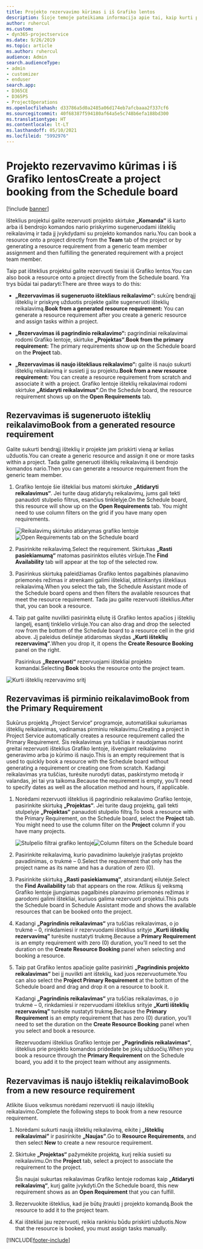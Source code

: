 ```yaml
---
title: Projekto rezervavimo kūrimas i iš Grafiko lentos
description: Šioje temoje pateikiama informacija apie tai, kaip kurti projekto rezervavimą iš grafiko lentos.
author: ruhercul
ms.custom:
- dyn365-projectservice
ms.date: 9/26/2019
ms.topic: article
ms.author: ruhercul
audience: Admin
search.audienceType:
- admin
- customizer
- enduser
search.app:
- D365CE
- D365PS
- ProjectOperations
ms.openlocfilehash: d33786a5d0a2485a06d174eb7afcbaaa2f337cf6
ms.sourcegitcommit: 40f68387f594180af64a5e5c748b6efa188bd300
ms.translationtype: HT
ms.contentlocale: lt-LT
ms.lasthandoff: 05/10/2021
ms.locfileid: "5992976"
---
```

# <a name="create-a-project-booking-from-the-schedule-board"></a><span data-ttu-id="040be-103">Projekto rezervavimo kūrimas i iš Grafiko lentos</span><span class="sxs-lookup"><span data-stu-id="040be-103">Create a project booking from the Schedule board</span></span>

[!include [banner](../includes/psa-now-project-operations.md)]

<span data-ttu-id="040be-104">Išteklius projektui galite rezervuoti projekto skirtuke **„Komanda“** iš karto arba iš bendrojo komandos nario priskyrimo sugeneruodami išteklių reikalavimą ir tada jį įvykdydami su projekto komandos nariu.</span><span class="sxs-lookup"><span data-stu-id="040be-104">You can book a resource onto a project directly from the **Team** tab of the project or by generating a resource requirement from a generic team member assignment and then fulfilling the generated requirement with a project team member.</span></span>

<span data-ttu-id="040be-105">Taip pat išteklius projektui galite rezervuoti tiesiai iš Grafiko lentos.</span><span class="sxs-lookup"><span data-stu-id="040be-105">You can also book a resource onto a project directly from the Schedule board.</span></span> <span data-ttu-id="040be-106">Yra trys būdai tai padaryti:</span><span class="sxs-lookup"><span data-stu-id="040be-106">There are three ways to do this:</span></span>

- <span data-ttu-id="040be-107">**„Rezervavimas iš sugeneruoto ištekliaus reikalavimo“:** sukūrę bendrąjį išteklių ir priskyrę užduotis projekte galite sugeneruoti išteklių reikalavimą.</span><span class="sxs-lookup"><span data-stu-id="040be-107">**Book from a generated resource requirement:** You can generate a resource requirement after you create a generic resource and assign tasks within a project.</span></span>

- <span data-ttu-id="040be-108">**„Rezervavimas iš pagrindinio reikalavimo“:** pagrindiniai reikalavimai rodomi Grafiko lentoje, skirtuke **„Projektas“**.</span><span class="sxs-lookup"><span data-stu-id="040be-108">**Book from the primary requirement:** The primary requirements show up on the Schedule board on the **Project** tab.</span></span> 

- <span data-ttu-id="040be-109">**„Rezervavimas iš naujo ištekliaus reikalavimo“:** galite iš naujo sukurti išteklių reikalavimą ir susieti jį su projektu.</span><span class="sxs-lookup"><span data-stu-id="040be-109">**Book from a new resource requirement:** You can create a resource requirement from scratch and associate it with a project.</span></span> <span data-ttu-id="040be-110">Grafiko lentoje išteklių reikalavimai rodomi skirtuke **„Atidaryti reikalavimus“**.</span><span class="sxs-lookup"><span data-stu-id="040be-110">On the Schedule board, the resource requirement shows up on the **Open Requirements** tab.</span></span>

## <a name="book-from-a-generated-resource-requirement"></a><span data-ttu-id="040be-111">Rezervavimas iš sugeneruoto išteklių reikalavimo</span><span class="sxs-lookup"><span data-stu-id="040be-111">Book from a generated resource requirement</span></span>

<span data-ttu-id="040be-112">Galite sukurti bendrąjį išteklių ir projekte jam priskirti vieną ar kelias užduotis.</span><span class="sxs-lookup"><span data-stu-id="040be-112">You can create a generic resource and assign it one or more tasks within a project.</span></span> <span data-ttu-id="040be-113">Tada galite generuoti išteklių reikalavimą iš bendrojo komandos nario.</span><span class="sxs-lookup"><span data-stu-id="040be-113">Then you can generate a resource requirement from the generic team member.</span></span> 

1.  <span data-ttu-id="040be-114">Grafiko lentoje šie ištekliai bus matomi skirtuke **„Atidaryti reikalavimus“**. Jei turite daug atidarytų reikalavimų, jums gali tekti panaudoti stulpelio filtrus, esančius tinklelyje.</span><span class="sxs-lookup"><span data-stu-id="040be-114">On the Schedule board, this resource will show up on the **Open Requirements** tab. You might need to use column filters on the grid if you have many open requirements.</span></span> 

    <span data-ttu-id="040be-115">![Reikalavimų skirtuko atidarymas grafiko lentoje](media/FAQ-Project-Booking-Schedule-Board-1.png "Rezervavimo ir užduočių lentelės ekrano nuotrauka")</span><span class="sxs-lookup"><span data-stu-id="040be-115">![Open Requirements tab on the Schedule board](media/FAQ-Project-Booking-Schedule-Board-1.png "Screenshot of bookings and assignments table")</span></span>

2. <span data-ttu-id="040be-116">Pasirinkite reikalavimą.</span><span class="sxs-lookup"><span data-stu-id="040be-116">Select the requirement.</span></span> <span data-ttu-id="040be-117">Skirtukas **„Rasti pasiekiamumą“** matomas pasirinktos eilutės viršuje.</span><span class="sxs-lookup"><span data-stu-id="040be-117">The **Find Availability** tab will appear at the top of the selected row.</span></span>
 
3. <span data-ttu-id="040be-118">Pasirinkus skirtuką paleidžiamas Grafiko lentos pagalbinės planavimo priemonės režimas ir atrenkami galimi ištekliai, atitinkantys ištekliaus reikalavimą.</span><span class="sxs-lookup"><span data-stu-id="040be-118">When you select the tab, the Schedule Assistant mode of the Schedule board opens and then filters the available resources that meet the resource requirement.</span></span> <span data-ttu-id="040be-119">Tada jau galite rezervuoti išteklius.</span><span class="sxs-lookup"><span data-stu-id="040be-119">After that, you can book a resource.</span></span>

4. <span data-ttu-id="040be-120">Taip pat galite nuvilkti pasirinktą eilutę iš Grafiko lentos apačios į išteklių langelį, esantį tinklelio viršuje.</span><span class="sxs-lookup"><span data-stu-id="040be-120">You can also drag and drop the selected row from the bottom of the Schedule board to a resource cell in the grid above.</span></span> <span data-ttu-id="040be-121">Jį paleidus dešinėje atidaromas skydas **„Kurti išteklių rezervavimą“**.</span><span class="sxs-lookup"><span data-stu-id="040be-121">When you drop it, it opens the **Create Resource Booking** panel on the right.</span></span>

    <span data-ttu-id="040be-122">Pasirinkus **„Rezervuoti“** rezervuojami ištekliai projekto komandai.</span><span class="sxs-lookup"><span data-stu-id="040be-122">Selecting **Book** books the resource onto the project team.</span></span>

![Kurti išteklių rezervavimo sritį](media/FAQ-Project-Booking-Schedule-Board-6.png "")
 

## <a name="book-from-the-primary-requirement"></a><span data-ttu-id="040be-124">Rezervavimas iš pirminio reikalavimo</span><span class="sxs-lookup"><span data-stu-id="040be-124">Book from the Primary Requirement</span></span>

<span data-ttu-id="040be-125">Sukūrus projektą „Project Service“ programoje, automatiškai sukuriamas išteklių reikalavimas, vadinamas pirminiu reikalavimu.</span><span class="sxs-lookup"><span data-stu-id="040be-125">Creating a project in Project Service automatically creates a resource requirement called the Primary Requirement.</span></span> <span data-ttu-id="040be-126">Šis reikalavimas yra tuščias ir naudojamas norint greitai rezervuoti išteklius Grafiko lentoje, išvengiant reikalavimo generavimo arba jo kūrimo iš naujo.</span><span class="sxs-lookup"><span data-stu-id="040be-126">This is an empty requirement that is used to quickly book a resource with the Schedule board without generating a requirement or creating one from scratch.</span></span> <span data-ttu-id="040be-127">Kadangi reikalavimas yra tuščias, turėsite nurodyti datas, paskirstymo metodą ir valandas, jei tai yra taikoma.</span><span class="sxs-lookup"><span data-stu-id="040be-127">Because the requirement is empty, you’ll need to specify dates as well as the allocation method and hours, if applicable.</span></span> 

1. <span data-ttu-id="040be-128">Norėdami rezervuoti išteklius iš pagrindinio reikalavimo Grafiko lentoje, pasirinkite skirtuką **„Projektas“**. Jei turite daug projektų, gali tekti stulpelyje **„Projektas“** panaudoti stulpelio filtrą.</span><span class="sxs-lookup"><span data-stu-id="040be-128">To book a resource with the Primary Requirement, on the Schedule board, select the **Project** tab. You might need to use the column filter on the **Project** column if you have many projects.</span></span>

   <span data-ttu-id="040be-129">![Stulpelio filtrai grafiko lentoje](media/FAQ-Project-Booking-Schedule-Board-2.png "Rezervavimo ir užduočių lentelės ekrano nuotrauka")</span><span class="sxs-lookup"><span data-stu-id="040be-129">![Column filters on the Schedule board](media/FAQ-Project-Booking-Schedule-Board-2.png "Screenshot of bookings and assignments table")</span></span>

2. <span data-ttu-id="040be-130">Pasirinkite reikalavimą, kurio pavadinimo laukelyje įrašytas projekto pavadinimas, o trukmė – 0.</span><span class="sxs-lookup"><span data-stu-id="040be-130">Select the requirement that only has the project name as its name and has a duration of zero (0).</span></span>

3. <span data-ttu-id="040be-131">Pasirinkite skirtuką **„Rasti pasiekiamumą“**, atsirandantį eilutėje.</span><span class="sxs-lookup"><span data-stu-id="040be-131">Select the **Find Availability** tab that appears on the row.</span></span> <span data-ttu-id="040be-132">Atlikus šį veiksmą Grafiko lentoje įjungiamas pagalbinės planavimo priemonės režimas ir parodomi galimi ištekliai, kuriuos galima rezervuoti projektui.</span><span class="sxs-lookup"><span data-stu-id="040be-132">This puts the Schedule board in Schedule Assistant mode and shows the available resources that can be booked onto the project.</span></span>

4. <span data-ttu-id="040be-133">Kadangi **„Pagrindinis reikalavimas“** yra tuščias reikalavimas, o jo trukmė – 0, rinkdamiesi ir rezervuodami išteklius srityje **„Kurti išteklių rezervavimą”** turėsite nustatyti trukmę.</span><span class="sxs-lookup"><span data-stu-id="040be-133">Because a **Primary Requirement** is an empty requirement with zero (0) duration, you’ll need to set the duration on the **Create Resource Booking** panel when selecting and booking a resource.</span></span>

5. <span data-ttu-id="040be-134">Taip pat Grafiko lentos apačioje galite pasirinkti **„Pagrindinis projekto reikalavimas“** bei jį nuvilkti ant išteklių, kad juos rezervuotumėte.</span><span class="sxs-lookup"><span data-stu-id="040be-134">You can also select the **Project Primary Requirement** at the bottom of the Schedule board and drag and drop it on a resource to book it.</span></span>
 
    <span data-ttu-id="040be-135">Kadangi **„Pagrindinis reikalavimas“** yra tuščias reikalavimas, o jo trukmė – 0, rinkdamiesi ir rezervuodami išteklius srityje **„Kurti išteklių rezervavimą”** turėsite nustatyti trukmę.</span><span class="sxs-lookup"><span data-stu-id="040be-135">Because the **Primary Requirement** is an empty requirement that has zero (0) duration, you’ll need to set the duration on the **Create Resource Booking** panel when you select and book a resource.</span></span>
 
    <span data-ttu-id="040be-136">Rezervuodami išteklius Grafiko lentoje per **„Pagrindinis reikalavimas“**, išteklius prie projekto komandos pridedate be jokių užduočių.</span><span class="sxs-lookup"><span data-stu-id="040be-136">When you book a resource through the **Primary Requirement** on the Schedule board, you add it to the project team without any assignments.</span></span>
 
## <a name="book-from-a-new-resource-requirement"></a><span data-ttu-id="040be-137">Rezervavimas iš naujo išteklių reikalavimo</span><span class="sxs-lookup"><span data-stu-id="040be-137">Book from a new resource requirement</span></span>
<span data-ttu-id="040be-138">Atlikite šiuos veiksmus norėdami rezervuoti iš naujo išteklių reikalavimo.</span><span class="sxs-lookup"><span data-stu-id="040be-138">Complete the following steps to book from a new resource requirement.</span></span> 

1. <span data-ttu-id="040be-139">Norėdami sukurti naują išteklių reikalavimą, eikite į **„Išteklių reikalavimai”** ir pasirinkite **„Naujas”**.</span><span class="sxs-lookup"><span data-stu-id="040be-139">Go to **Resource Requirements**, and then select **New** to create a new resource requirement.</span></span>

2. <span data-ttu-id="040be-140">Skirtuke **„Projektas“** pažymėkite projektą, kurį reikia susieti su reikalavimu.</span><span class="sxs-lookup"><span data-stu-id="040be-140">On the **Project** tab, select a project to associate the requirement to the project.</span></span>
 
    <span data-ttu-id="040be-141">Šis naujai sukurtas reikalavimas Grafiko lentoje rodomas kaip **„Atidaryti reikalavimą“**, kurį galite įvykdyti.</span><span class="sxs-lookup"><span data-stu-id="040be-141">On the Schedule board, this new requirement shows as an **Open Requirement** that you can fulfill.</span></span>

3. <span data-ttu-id="040be-142">Rezervuokite išteklius, kad jie būtų įtraukti į projekto komandą.</span><span class="sxs-lookup"><span data-stu-id="040be-142">Book the resource to add it to the project team.</span></span>

4. <span data-ttu-id="040be-143">Kai ištekliai jau rezervuoti, reikia rankiniu būdu priskirti užduotis.</span><span class="sxs-lookup"><span data-stu-id="040be-143">Now that the resource is booked, you must assign tasks manually.</span></span>



[!INCLUDE[footer-include](../includes/footer-banner.md)]